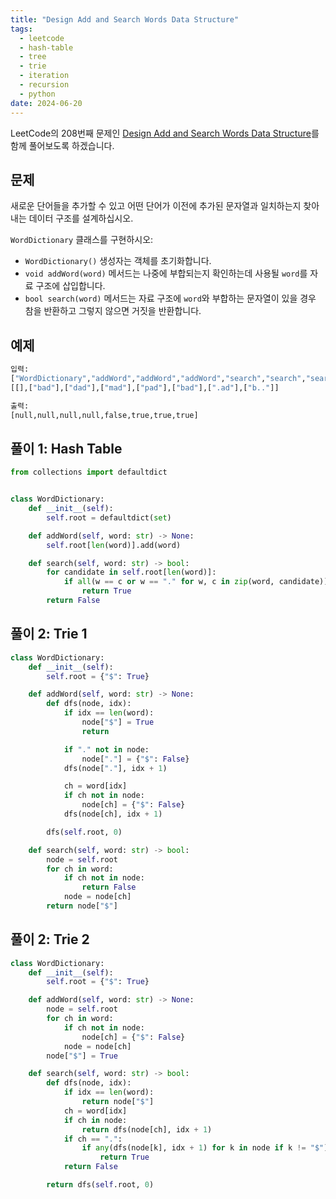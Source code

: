 ```yaml
---
title: "Design Add and Search Words Data Structure"
tags:
  - leetcode
  - hash-table
  - tree
  - trie
  - iteration
  - recursion
  - python
date: 2024-06-20
---
```


LeetCode의 208번째 문제인 [Design Add and Search Words Data Structure](https://leetcode.com/problems/design-add-and-search-words-data-structure/)를 함께 풀어보도록 하겠습니다.

## 문제

새로운 단어들을 추가할 수 있고 어떤 단어가 이전에 추가된 문자열과 일치하는지 찾아내는 데이터 구조를 설계하십시오.

`WordDictionary` 클래스를 구현하시오:

- `WordDictionary()` 생성자는 객체를 초기화합니다.
- `void addWord(word)` 메서드는 나중에 부합되는지 확인하는데 사용될 `word`를 자료 구조에 삽입합니다.
- `bool search(word)` 메서드는 자료 구조에 `word`와 부합하는 문자열이 있을 경우 참을 반환하고 그렇지 않으면 거짓을 반환합니다.

## 예제

```py
입력:
["WordDictionary","addWord","addWord","addWord","search","search","search","search"]
[[],["bad"],["dad"],["mad"],["pad"],["bad"],[".ad"],["b.."]]

출력:
[null,null,null,null,false,true,true,true]
```

## 풀이 1: Hash Table

```py
from collections import defaultdict


class WordDictionary:
    def __init__(self):
        self.root = defaultdict(set)

    def addWord(self, word: str) -> None:
        self.root[len(word)].add(word)

    def search(self, word: str) -> bool:
        for candidate in self.root[len(word)]:
            if all(w == c or w == "." for w, c in zip(word, candidate)):
                return True
        return False
```

## 풀이 2: Trie 1

```py
class WordDictionary:
    def __init__(self):
        self.root = {"$": True}

    def addWord(self, word: str) -> None:
        def dfs(node, idx):
            if idx == len(word):
                node["$"] = True
                return

            if "." not in node:
                node["."] = {"$": False}
            dfs(node["."], idx + 1)

            ch = word[idx]
            if ch not in node:
                node[ch] = {"$": False}
            dfs(node[ch], idx + 1)

        dfs(self.root, 0)

    def search(self, word: str) -> bool:
        node = self.root
        for ch in word:
            if ch not in node:
                return False
            node = node[ch]
        return node["$"]
```

## 풀이 2: Trie 2

```py
class WordDictionary:
    def __init__(self):
        self.root = {"$": True}

    def addWord(self, word: str) -> None:
        node = self.root
        for ch in word:
            if ch not in node:
                node[ch] = {"$": False}
            node = node[ch]
        node["$"] = True

    def search(self, word: str) -> bool:
        def dfs(node, idx):
            if idx == len(word):
                return node["$"]
            ch = word[idx]
            if ch in node:
                return dfs(node[ch], idx + 1)
            if ch == ".":
                if any(dfs(node[k], idx + 1) for k in node if k != "$"):
                    return True
            return False

        return dfs(self.root, 0)
```
